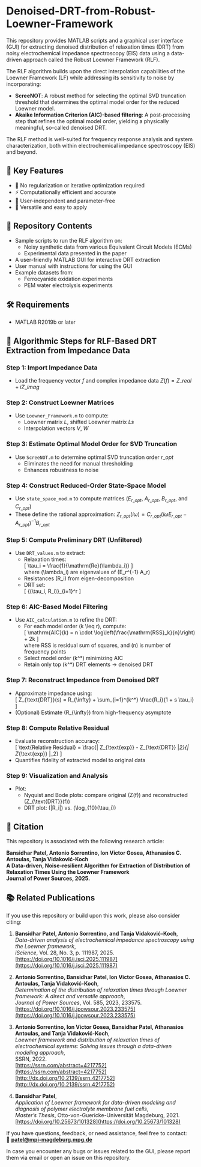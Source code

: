 # Denoised-DRT-from-Robust-Loewner-Framework

This repository provides MATLAB scripts and a graphical user interface (GUI) for extracting denoised distribution of relaxation times (DRT) from noisy electrochemical impedance spectroscopy (EIS) data using a data-driven approach called the Robust Loewner Framework (RLF).

The RLF algorithm builds upon the direct interpolation capabilities of the Loewner Framework (LF) while addressing its sensitivity to noise by incorporating:
* **ScreeNOT**: A robust method for selecting the optimal SVD truncation threshold that determines the optimal model order for the reduced Loewner model.
* **Akaike Information Criterion (AIC)-based filtering**: A post-processing step that refines the optimal model order, yielding a physically meaningful, so-called denoised DRT.

The RLF method is well-suited for frequency response analysis and system characterization, both within electrochemical impedance spectroscopy (EIS) and beyond.

## 🔑 Key Features

- 🚫 No regularization or iterative optimization required 
- ⚡ Computationally efficient and accurate  
- 🙌 User-independent and parameter-free 
- 🔧 Versatile and easy to apply  

## 📁 Repository Contents

- Sample scripts to run the RLF algorithm on:
  - Noisy synthetic data from various Equivalent Circuit Models (ECMs)
  - Experimental data presented in the paper
- A user-friendly MATLAB GUI for interactive DRT extraction
- User manual with instructions for using the GUI
- Example datasets from:
  - Ferrocyanide oxidation experiments
  - PEM water electrolysis experiments

## 🛠️ Requirements

- MATLAB R2019b or later

## 📝 Algorithmic Steps for RLF-Based DRT Extraction from Impedance Data

### Step 1: Import Impedance Data

- Load the frequency vector $f$ and complex impedance data $Z(f) = Z\_{real} + i Z\_{imag}$

### Step 2: Construct Loewner Matrices

- Use `Loewner_Framework.m` to compute:
  - Loewner matrix $L$, shifted Loewner matrix $Ls$
  - Interpolation vectors $V$, $W$

### Step 3: Estimate Optimal Model Order for SVD Truncation

- Use `ScreeNOT.m` to determine optimal SVD truncation order $r\_{opt}$
  - Eliminates the need for manual thresholding
  - Enhances robustness to noise

### Step 4: Construct Reduced-Order State-Space Model

- Use `state_space_mod.m` to compute matrices ($E_{r\_{opt}}$, $A_{r\_{opt}}$, $B_{r\_{opt}}$, and $C_{r\_{opt}}$)
- These define the rational approximation:
  $Z_{r\_{opt}}(i\omega) = C_{r\_{opt}} (i\omega E_{r\_{opt}} - A_{r\_{opt}})^{-1} B_{r\_{opt}}$


### Step 5: Compute Preliminary DRT (Unfiltered)

- Use `DRT_values.m` to extract:
  - Relaxation times:  
    \[
    \tau_i = \frac{1}{\mathrm{Re}(\lambda_i)}
    \]  
    where \(\lambda_i\) are eigenvalues of \(E_r^{-1} A_r\)
  - Resistances \(R_i\) from eigen-decomposition
  - DRT set:  
    \[
    \{(\tau_i, R_i)\}_{i=1}^r
    \]

### Step 6: AIC-Based Model Filtering

- Use `AIC_calculation.m` to refine the DRT:
  - For each model order \(k \leq r\), compute:  
    \[
    \mathrm{AIC}(k) = n \cdot \log\left(\frac{\mathrm{RSS}_k}{n}\right) + 2k
    \]  
    where RSS is residual sum of squares, and \(n\) is number of frequency points
  - Select model order \(k^*\) minimizing AIC
  - Retain only top \(k^*\) DRT elements → denoised DRT

### Step 7: Reconstruct Impedance from Denoised DRT

- Approximate impedance using:  
  \[
  Z_{\text{DRT}}(s) = R_{\infty} + \sum_{i=1}^{k^*} \frac{R_i}{1 + s \tau_i}
  \]
- (Optional) Estimate \(R_{\infty}\) from high-frequency asymptote

### Step 8: Compute Relative Residual

- Evaluate reconstruction accuracy:  
  \[
  \text{Relative Residual} = \frac{\| Z_{\text{exp}} - Z_{\text{DRT}} \|_2}{\| Z_{\text{exp}} \|_2}
  \]
- Quantifies fidelity of extracted model to original data

### Step 9: Visualization and Analysis

- Plot:
  - Nyquist and Bode plots: compare original \(Z(f)\) and reconstructed \(Z_{\text{DRT}}(f)\)
  - DRT plot: \(|R_i|\) vs. \(\log_{10}(\tau_i)\)


## 📄 Citation

This repository is associated with the following research article:

**Bansidhar Patel, Antonio Sorrentino, Ion Victor Gosea, Athanasios C. Antoulas, Tanja Vidaković-Koch**  
**A Data-driven, Noise-resilient Algorithm for Extraction of Distribution of Relaxation Times Using the Loewner Framework**  
**Journal of Power Sources, 2025.**

## 📚 Related Publications

If you use this repository or build upon this work, please also consider citing:

1. **Bansidhar Patel, Antonio Sorrentino, and Tanja Vidaković-Koch**,  
   *Data-driven analysis of electrochemical impedance spectroscopy using the Loewner framework*,  
   *iScience*, Vol. 28, No. 3, p. 111987, 2025.  
   [https://doi.org/10.1016/j.isci.2025.111987](https://doi.org/10.1016/j.isci.2025.111987)

2. **Antonio Sorrentino, Bansidhar Patel, Ion Victor Gosea, Athanasios C. Antoulas, Tanja Vidaković-Koch**,  
   *Determination of the distribution of relaxation times through Loewner framework: A direct and versatile approach*,  
   *Journal of Power Sources*, Vol. 585, 2023, 233575.  
   [https://doi.org/10.1016/j.jpowsour.2023.233575](https://doi.org/10.1016/j.jpowsour.2023.233575)

3. **Antonio Sorrentino, Ion Victor Gosea, Bansidhar Patel, Athanasios Antoulas, and Tanja Vidaković-Koch**,  
   *Loewner framework and distribution of relaxation times of electrochemical systems: Solving issues through a data-driven modeling approach*,  
   SSRN, 2022.  
   [https://ssrn.com/abstract=4217752](https://ssrn.com/abstract=4217752)  
   [http://dx.doi.org/10.2139/ssrn.4217752](http://dx.doi.org/10.2139/ssrn.4217752)
   
4. **Bansidhar Patel**,  
   *Application of Loewner framework for data-driven modeling and diagnosis of polymer electrolyte membrane fuel cells*,  
   *Master’s Thesis*, Otto-von-Guericke-Universität Magdeburg, 2021.  
   [https://doi.org/10.25673/101328](https://doi.org/10.25673/101328)

If you have questions, feedback, or need assistance, feel free to contact:  
📧 **patel@mpi-magdeburg.mpg.de**

In case you encounter any bugs or issues related to the GUI, please report them via email or open an issue on this repository.
